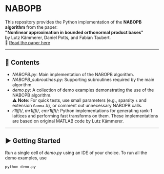 # NABOPB

This repository provides the Python implementation of the **NABOPB algorithm** from the paper:  
**"Nonlinear approximation in bounded orthonormal product bases"**  
by Lutz Kämmerer, Daniel Potts, and Fabian Taubert.  
📄 [Read the paper here](https://doi.org/10.1007/s43670-023-00057-7)

---

## 📁 Contents

- *NABOPB.py*: Main implementation of the NABOPB algorithm.
- *NABOPB_subroutines.py*: Supporting subroutines required by the main algorithm.
- *demo.py*: A collection of demo examples demonstrating the use of the NABOPB algorithm.  
  ⚠️ **Note**: For quick tests, use small parameters (e.g., sparsity `s` and extension `Gamma.N`), or comment out unnecessary NABOPB calls.
- *r1lfft/*, *mr1lfft/*, *cmr1lfft/*: Python implementations for generating rank-1 lattices and performing fast transforms on them. These implementations are based on original MATLAB code by Lutz Kämmerer.

---

## ▶️ Getting Started

Run a single cell of *demo.py* using an IDE of your choice. To run all the demo examples, use

```bash
python demo.py
